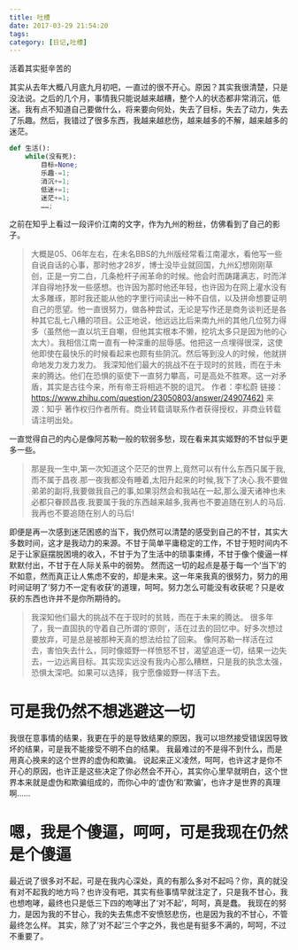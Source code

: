 ```yaml
---
title: 吐槽
date: 2017-03-29 21:54:20
tags:
category: [日记,吐槽]
---
```

活着其实挺辛苦的
<!--more-->
其实从去年大概八月底九月初吧，一直过的很不开心。原因？其实我很清楚，只是没法说。之后的几个月，事情我只能说越来越糟，整个人的状态都非常消沉，低迷。我有点不知道自己要做什么，将来要向何处，失去了目标，失去了动力，失去了乐趣。然后，我错过了很多东西，我越来越悲伤，越来越多的不解，越来越多的迷茫。

```python
def 生活():
    while(没有死):
        目标=None;
        乐趣-=1;
        消沉+=1;
        低迷+=1;
        迷茫+=1;
        ……;
```

之前在知乎上看过一段评价江南的文字，作为九州的粉丝，仿佛看到了自己的影子。

>大概是05、06年左右，在未名BBS的九州版经常看江南灌水，看他写一些自说自话的心事，那时他才28岁，博士没毕业就回国，九州幻想刚刚草创，正是一穷二白，几条枪杆子闹革命的时候。他会时而踌躇满志，时而洋洋自得地抒发一些感想。也许因为那时他还年轻，也许因为在网上灌水没有太多雕琢，那时我还能从他的字里行间读出一种不自信，以及拼命想要证明自己的愿望。他一直很努力，做各种尝试，无论是写作还是商务谈判还是各种其它乱七八糟的项目。公正地说，他远远比后来南九州的其他几位努力得多（虽然他一直以坑王自嘲，但他其实根本不懒，挖坑太多只是因为他的心太大）。我相信江南一直有一种深重的屈辱感。他把这一点埋得很深，这使他即使在最快乐的时候看起来也颇有些阴沉。然后等到没人的时候，他就拼命地发力发力发力。
>我深知他们最大的挑战不在于现时的贫贱，而在于未来的腾达。他们在恐惧的驱使下一直努力攀高，可是高处不胜寒。这一对矛盾，其实是古往今来，所有帝王将相逃不脱的诅咒。
>作者：李松蔚
链接：[https://www.zhihu.com/question/23050803/answer/24907462)](https://www.zhihu.com/question/23050803/answer/24907462)
来源：知乎
著作权归作者所有。商业转载请联系作者获得授权，非商业转载请注明出处。

一直觉得自己的内心是像阿苏勒一般的软弱多愁，现在看来其实姬野的不甘似乎更多一些。

>那是我一生中,第一次知道这个茫茫的世界上,竟然可以有什么东西只属于我,而不属于昌夜.那一夜我都没有睡着,太阳升起来的时候,我下了决心.我不要做弟弟的副将,我要做我自己的事,如果羽然会和我站在一起,那么漫天诸神也未必都只眷顾昌夜.我要属于我的东西越来越多,我再也不要追随在别人的马后.我再也不要追随在别人的马后!

即便是再一次感到迷茫困惑的当下，我仍然可以清楚的感受到自己的不甘，其实大多数时间，这才是我动力的来源。不甘于简单平庸稳定的工作，不甘于短时间内不足于让家庭摆脱困境的收入，不甘于为了生活中的琐事束缚，不甘于像个傻逼一样默默付出，不甘于在人际关系中的弱势。
然而这一切的起点是基于每一个‘当下’的不如意，然而真正让人焦虑不安的，却是未来。这一年来我真的很努力，努力的用时间证明了‘努力不一定有收获’的道理，呵呵。努力怎么可能没有收获呢？只是收获的东西也许并不是你所期待的。
>我深知他们最大的挑战不在于现时的贫贱，而在于未来的腾达。
很多年了，我一直固执的守着自己所谓的‘原则’，活在过去的回忆中。好多次想过要放弃，可是总是被那种天真的想法给拉了回来。
像阿苏勒一样活在过去，害怕失去什么，同时像姬野一样愤怒不甘，渴望追逐一切，结果一边失去，一边远离目标。其实现实远没有我内心那么糟糕，只是我的执念太强，恐惧太深吧。如果可以选择，我宁愿像姬野一样活下去。

# 可是我仍然不想逃避这一切 #

我很在意事情的结果，我更在乎的是导致结果的原因，我可以坦然接受错误因导致坏的结果，可是我不能接受不明不白的结果。
我最难过的不是得不到什么，而是用真心换来的这个世界的虚伪和欺骗。
说起来正义凌然，呵呵，也许这才是你不开心的原因，也许正是这些决定了你必然会不开心，其实你心里早就明白，这个世界本来就是虚伪和欺骗组成的，而你心中的‘虚伪’和‘欺骗’，也许才是世界的真理啊……

# 嗯，我是个傻逼，呵呵，可是我现在仍然是个傻逼 #

最近说了很多对不起，可是在我内心深处，真的有那么多对不起吗？你，真的就没有对不起我的地方吗？也许没有吧，其实有些事情早就注定了，只是我不甘心，我也想咆哮，最终也只是低三下四的咆哮出了‘对不起’，呵呵，真是蠢。
我现在的努力，是因为我的不甘心，我的失去焦虑不安愤怒悲伤，也是因为我的不甘心，不管最终怎么样。
其实，除了‘对不起’三个字之外，我也是有挺多不满的，呵呵，不过不重要了。